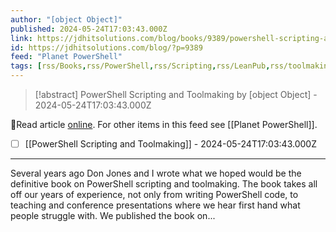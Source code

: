 ```yaml
---
author: "[object Object]"
published: 2024-05-24T17:03:43.000Z
link: https://jdhitsolutions.com/blog/books/9389/powershell-scripting-and-toolmaking/?utm_source=rss&utm_medium=rss&utm_campaign=powershell-scripting-and-toolmaking
id: https://jdhitsolutions.com/blog/?p=9389
feed: "Planet PowerShell"
tags: [rss/Books,rss/PowerShell,rss/Scripting,rss/LeanPub,rss/toolmaking]
---
```

> [!abstract] PowerShell Scripting and Toolmaking by [object Object] - 2024-05-24T17:03:43.000Z

🔗Read article [online](https://jdhitsolutions.com/blog/books/9389/powershell-scripting-and-toolmaking/?utm_source=rss&utm_medium=rss&utm_campaign=powershell-scripting-and-toolmaking). For other items in this feed see [[Planet PowerShell]].

- [ ] [[PowerShell Scripting and Toolmaking]] - 2024-05-24T17:03:43.000Z
- - -
Several years ago Don Jones and I wrote what we hoped would be the definitive book on PowerShell scripting and toolmaking. The book takes all off our years of experience, not only from writing PowerShell code, to teaching and conference presentations where we hear first hand what people struggle with. We published the book on...
